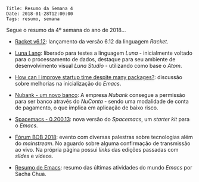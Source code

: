     Title: Resumo da Semana 4
    Date: 2018-01-28T12:00:00
    Tags: resumo, semana

Segue o resumo da 4º semana do ano de 2018...

<!-- more -->

* [Racket v6.12](http://blog.racket-lang.org/2018/01/racket-v6-12.html "Post sobre o Racket v6.12"): lançamento da versão 6.12 da linguagem _Racket_.

* [Luna Lang](http://www.luna-lang.org "Página da linguagem Luna"): liberado para testes a linguagem _Luna_ - inicialmente voltado para o processamento de dados, destaque para seu ambiente de desenvolvimento visual _Luna Studio_ - utilizando como base o _Atom_.

* [How can I improve startup time despite many packages?](https://emacs.stackexchange.com/questions/38368/how-can-i-improve-startup-time-despite-many-packages "Post sobre How can I improve startup time despite many packages?"): discussão sobre melhorias na inicialização do _Emacs_.

* [Nubank - um novo banco](https://www.nubank.com.br/nuconta "Página do Nubank"): A empresa _Nubank_ consegue a permissão para ser banco através do _NuConta_ - sendo uma modalidade de conta de pagamento, o que implica em aplicação de baixo risco.

* [Spacemacs - 0.200.13](https://github.com/syl20bnr/spacemacs "Repositório do Spacemacs - 0.200.13"): nova versão do _Spacemacs_, um _starter kit_ para o _Emacs_.

* [Fórum BOB 2018](http://bobkonf.de/2018/en "Página do fórum BOB 2018"): evento com diversas palestras sobre tecnologias além do _mainstream_. No aguardo sobre alguma confirmação de transmissão ao vivo. Na própria página possui _links_ das edições passadas com _slides_ e vídeos.

* [Resumo de Emacs](http://sachachua.com/blog/category/emacs-news "Post sobre o resumo do Emacs"): resumo das últimas atividades do mundo _Emacs_ por Sacha Chua.
